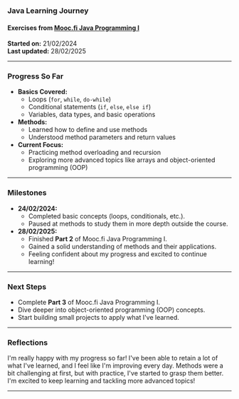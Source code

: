 ### **Java Learning Journey**
#### **Exercises from [Mooc.fi Java Programming I](https://java-programming.mooc.fi/)**

**Started on:** 21/02/2024  
**Last updated:** 28/02/2025  

---

### **Progress So Far**
- **Basics Covered:**
  - Loops (`for`, `while`, `do-while`)
  - Conditional statements (`if`, `else`, `else if`)
  - Variables, data types, and basic operations
- **Methods:**
  - Learned how to define and use methods
  - Understood method parameters and return values
- **Current Focus:**
  - Practicing method overloading and recursion
  - Exploring more advanced topics like arrays and object-oriented programming (OOP)

---

### **Milestones**
- **24/02/2024:**
  - Completed basic concepts (loops, conditionals, etc.).
  - Paused at methods to study them in more depth outside the course.
- **28/02/2025:**
  - Finished **Part 2** of Mooc.fi Java Programming I.
  - Gained a solid understanding of methods and their applications.
  - Feeling confident about my progress and excited to continue learning!

---

### **Next Steps**
- Complete **Part 3** of Mooc.fi Java Programming I.
- Dive deeper into object-oriented programming (OOP) concepts.
- Start building small projects to apply what I've learned.

---

### **Reflections**
I'm really happy with my progress so far! I've been able to retain a lot of what I've learned, and I feel like I'm improving every day. Methods were a bit challenging at first, but with practice, I've started to grasp them better. I'm excited to keep learning and tackling more advanced topics!

---

